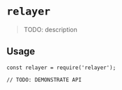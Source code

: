 # `relayer`

> TODO: description

## Usage

```
const relayer = require('relayer');

// TODO: DEMONSTRATE API
```
